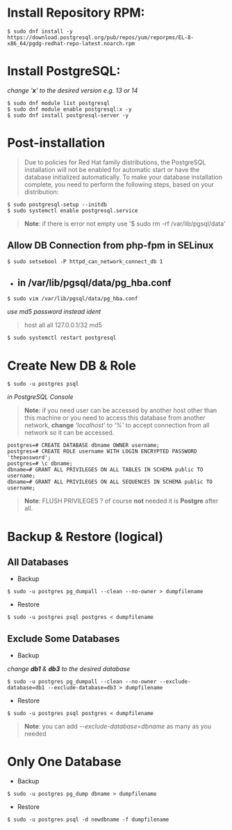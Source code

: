 # Install Repository RPM:
```
$ sudo dnf install -y https://download.postgresql.org/pub/repos/yum/reporpms/EL-8-x86_64/pgdg-redhat-repo-latest.noarch.rpm
```
# Install PostgreSQL:
_change '__x__' to the desired version e.g. 13 or 14_
```
$ sudo dnf module list postgresql
$ sudo dnf module enable postgresql:x -y
$ sudo dnf install postgresql-server -y
```
# Post-installation
> Due to policies for Red Hat family distributions, the PostgreSQL installation will not be enabled for automatic start or have the database initialized automatically. To make your database installation complete, you need to perform the following steps, based on your distribution: 
```
$ sudo postgresql-setup --initdb
$ sudo systemctl enable postgresql.service
```
> **Note**: if there is error not empty use '$ sudo rm -rf /var/lib/pgsql/data'
## Allow DB Connection from php-fpm in SELinux
```
$ sudo setsebool -P httpd_can_network_connect_db 1
```
- ## in /var/lib/pgsql/data/pg_hba.conf
```
$ sudo vim /var/lib/pgsql/data/pg_hba.conf
```
_use md5 password instead ident_
> host all all 127.0.0.1/32 md5
```
$ sudo systemctl restart postgresql
```
# Create New DB & Role
```
$ sudo -u postgres psql
```
_in PostgreSQL Console_
> **Note**: if you need user can be accessed by another host other than this machine or you need to access this database from another network, **change** _'localhost'_ to _'%'_ to accept connection from all network so it can be accessed.
```
postgres=# CREATE DATABASE dbname OWNER username;
postgres=# CREATE ROLE username WITH LOGIN ENCRYPTED PASSWORD 'thepassword';
postgres=# \c dbname;
dbname=# GRANT ALL PRIVILEGES ON ALL TABLES IN SCHEMA public TO username;
dbname=# GRANT ALL PRIVILEGES ON ALL SEQUENCES IN SCHEMA public TO username;
```
> **Note**: FLUSH PRIVILEGES ? of course **not** needed it is **Postgre** after all.
# Backup & Restore (logical)
## All Databases
- Backup
```
$ sudo -u postgres pg_dumpall --clean --no-owner > dumpfilename
```
- Restore
```
$ sudo -u postgres psql postgres < dumpfilename
```
## Exclude Some Databases
- Backup

_change **db1** & **db3** to the desired database_
```
$ sudo -u postgres pg_dumpall --clean --no-owner --exclude-database=db1 --exclude-database=db3 > dumpfilename
```
- Restore
```
$ sudo -u postgres psql postgres < dumpfilename
```
> **Note**: you can add _--exclude-database=dbname_ as many as you needed
# Only One Database
- Backup
```
$ sudo -u postgres pg_dump dbname > dumpfilename
```
- Restore
```
$ sudo -u postgres psql -d newdbname -f dumpfilename
```